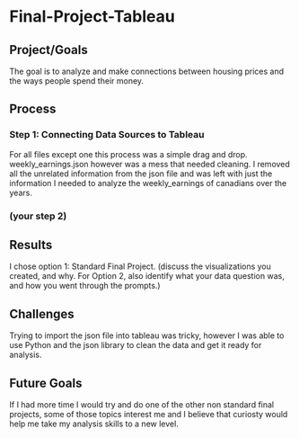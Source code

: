 # Final-Project-Tableau

## Project/Goals
The goal is to analyze and make connections between housing prices and the ways people spend their money.

## Process
### Step 1: Connecting Data Sources to Tableau
For all files except one this process was a simple drag and drop.
weekly_earnings.json however was a mess that needed cleaning. I removed all the unrelated information from the json file and was left with just the information I needed to analyze the weekly_earnings of canadians over the years.

### (your step 2)

## Results
I chose option 1: Standard Final Project.
(discuss the visualizations you created, and why. For Option 2, also identify what your data question was, and how you went through the prompts.)

## Challenges 
Trying to import the json file into tableau was tricky, however I was able to use Python and the json library to clean the data and get it ready for analysis.

## Future Goals
If I had more time I would try and do one of the other non standard final projects, some of those topics interest me and I believe that curiosty would help me take my analysis skills to a new level.

